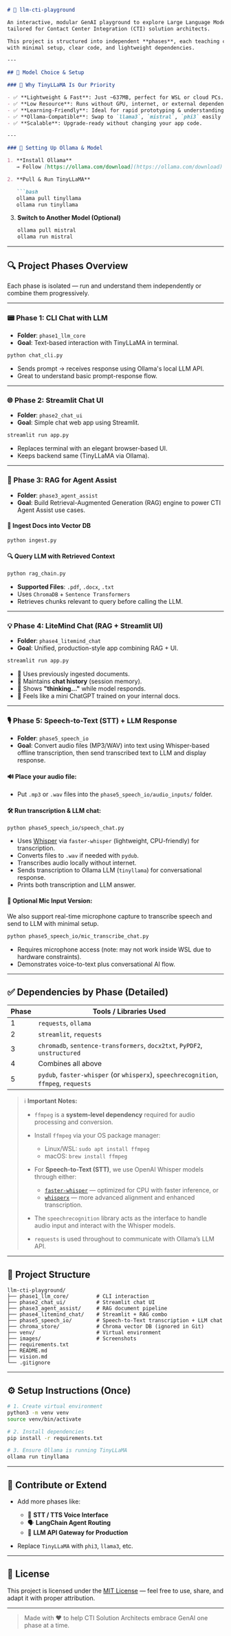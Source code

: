 ````markdown
# 💬 llm-cti-playground

An interactive, modular GenAI playground to explore Large Language Models (LLMs) hands-on —  
tailored for Contact Center Integration (CTI) solution architects.  

This project is structured into independent **phases**, each teaching core GenAI concepts  
with minimal setup, clear code, and lightweight dependencies.

---

## 🧠 Model Choice & Setup

### 🚀 Why TinyLLaMA Is Our Priority

- ✅ **Lightweight & Fast**: Just ~637MB, perfect for WSL or cloud PCs.  
- ✅ **Low Resource**: Runs without GPU, internet, or external dependencies.  
- ✅ **Learning-Friendly**: Ideal for rapid prototyping & understanding LLM internals.  
- ✅ **Ollama-Compatible**: Swap to `llama3`, `mistral`, `phi3` easily later.  
- ✅ **Scalable**: Upgrade-ready without changing your app code.

---

### 🔧 Setting Up Ollama & Model

1. **Install Ollama**  
   → Follow [https://ollama.com/download](https://ollama.com/download)

2. **Pull & Run TinyLLaMA**

   ```bash
   ollama pull tinyllama
   ollama run tinyllama
````

3. **Switch to Another Model (Optional)**

   ```bash
   ollama pull mistral
   ollama run mistral
   ```

---

## 🔍 Project Phases Overview

Each phase is isolated — run and understand them independently or combine them progressively.

---

### 📟 Phase 1: CLI Chat with LLM

* **Folder**: `phase1_llm_core`
* **Goal**: Text-based interaction with TinyLLaMA in terminal.

```bash
python chat_cli.py
```

* Sends prompt → receives response using Ollama's local LLM API.
* Great to understand basic prompt-response flow.

---

### 🌐 Phase 2: Streamlit Chat UI

* **Folder**: `phase2_chat_ui`
* **Goal**: Simple chat web app using Streamlit.

```bash
streamlit run app.py
```

* Replaces terminal with an elegant browser-based UI.
* Keeps backend same (TinyLLaMA via Ollama).

---

### 🧠 Phase 3: RAG for Agent Assist

* **Folder**: `phase3_agent_assist`
* **Goal**: Build Retrieval-Augmented Generation (RAG) engine to power CTI Agent Assist use cases.

#### 📝 Ingest Docs into Vector DB

```bash
python ingest.py
```

#### 🔍 Query LLM with Retrieved Context

```bash
python rag_chain.py
```

* **Supported Files**: `.pdf`, `.docx`, `.txt`
* Uses `ChromaDB` + `Sentence Transformers`
* Retrieves chunks relevant to query before calling the LLM.

---

### 💡 Phase 4: LiteMind Chat (RAG + Streamlit UI)

* **Folder**: `phase4_litemind_chat`
* **Goal**: Unified, production-style app combining RAG + UI.

```bash
streamlit run app.py
```

* 📁 Uses previously ingested documents.
* 🧠 Maintains **chat history** (session memory).
* 🔄 Shows **"thinking..."** while model responds.
* 💬 Feels like a mini ChatGPT trained on your internal docs.

---

### 🎙️ Phase 5: Speech-to-Text (STT) + LLM Response

* **Folder**: `phase5_speech_io`
* **Goal**: Convert audio files (MP3/WAV) into text using Whisper-based offline transcription, then send transcribed text to LLM and display response.

#### 🔊 Place your audio file:

* Put `.mp3` or `.wav` files into the `phase5_speech_io/audio_inputs/` folder.

#### 🛠️ Run transcription & LLM chat:

```bash
python phase5_speech_io/speech_chat.py
```

* Uses [Whisper](https://github.com/openai/whisper) via `faster-whisper` (lightweight, CPU-friendly) for transcription.
* Converts files to `.wav` if needed with `pydub`.
* Transcribes audio locally without internet.
* Sends transcription to Ollama LLM (`tinyllama`) for conversational response.
* Prints both transcription and LLM answer.

#### 🎤 Optional Mic Input Version:

We also support real-time microphone capture to transcribe speech and send to LLM with minimal setup.

```bash
python phase5_speech_io/mic_transcribe_chat.py
```

* Requires microphone access (note: may not work inside WSL due to hardware constraints).
* Demonstrates voice-to-text plus conversational AI flow.

---

## ✅ Dependencies by Phase (Detailed)

| Phase | Tools / Libraries Used                                                               |
| ----- | ------------------------------------------------------------------------------------ |
| 1     | `requests`, `ollama`                                                                 |
| 2     | `streamlit`, `requests`                                                              |
| 3     | `chromadb`, `sentence-transformers`, `docx2txt`, `PyPDF2`, `unstructured`            |
| 4     | Combines all above                                                                   |
| 5     | `pydub`, `faster-whisper` (or `whisperx`), `speechrecognition`, `ffmpeg`, `requests` |

> ℹ️ **Important Notes:**
>
> * `ffmpeg` is a **system-level dependency** required for audio processing and conversion.
> * Install `ffmpeg` via your OS package manager:
>
>   * Linux/WSL: `sudo apt install ffmpeg`
>   * macOS: `brew install ffmpeg`
> * For **Speech-to-Text (STT)**, we use OpenAI Whisper models through either:
>
>   * [`faster-whisper`](https://github.com/guillaumekln/faster-whisper) — optimized for CPU with faster inference, or
>   * [`whisperx`](https://github.com/m-bain/whisperX) — more advanced alignment and enhanced transcription.
> * The `speechrecognition` library acts as the interface to handle audio input and interact with the Whisper models.
> * `requests` is used throughout to communicate with Ollama’s LLM API.

---

## 📂 Project Structure

```
llm-cti-playground/
├── phase1_llm_core/         # CLI interaction
├── phase2_chat_ui/          # Streamlit chat UI
├── phase3_agent_assist/     # RAG document pipeline
├── phase4_litemind_chat/    # Streamlit + RAG combo
├── phase5_speech_io/        # Speech-to-Text transcription + LLM chat
├── chroma_store/            # Chroma vector DB (ignored in Git)
├── venv/                    # Virtual environment
├── images/                  # Screenshots
├── requirements.txt
├── README.md
├── vision.md
└── .gitignore
```

---

## ⚙️ Setup Instructions (Once)

```bash
# 1. Create virtual environment
python3 -m venv venv
source venv/bin/activate

# 2. Install dependencies
pip install -r requirements.txt

# 3. Ensure Ollama is running TinyLLaMA
ollama run tinyllama
```

---

## 🤝 Contribute or Extend

* Add more phases like:

  * 📢 **STT / TTS Voice Interface**
  * 🗣️ **LangChain Agent Routing**
  * 📡 **LLM API Gateway for Production**

* Replace `TinyLLaMA` with `phi3`, `llama3`, etc.

---

## 📝 License

This project is licensed under the [MIT License](LICENSE) — feel free to use, share, and adapt it with proper attribution.

---

> Made with ❤️ to help CTI Solution Architects embrace GenAI one phase at a time.

```

